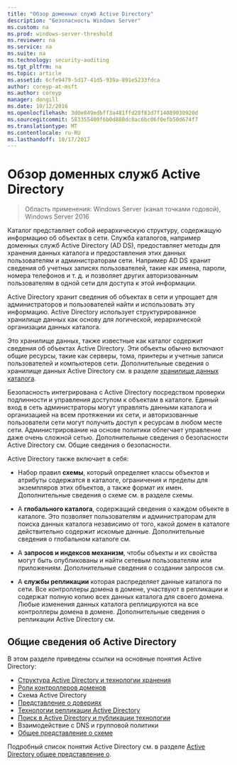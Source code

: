 ```yaml
---
title: "Обзор доменных служб Active Directory"
description: "Безопасность Windows Server"
ms.custom: na
ms.prod: windows-server-threshold
ms.reviewer: na
ms.service: na
ms.suite: na
ms.technology: security-auditing
ms.tgt_pltfrm: na
ms.topic: article
ms.assetid: 6cfe9479-5d17-41d5-939a-891e5233fdca
author: coreyp-at-msft
ms.author: coreyp
manager: dongill
ms.date: 10/12/2016
ms.openlocfilehash: 3d0e849edbff3a481ffd28f83d7f14089030920d
ms.sourcegitcommit: 583355400f6b0d880dc0ac6bc06f0efb50d674f7
ms.translationtype: MT
ms.contentlocale: ru-RU
ms.lasthandoff: 10/17/2017
---
```

# <a name="active-directory-domain-services-overview"></a>Обзор доменных служб Active Directory

>Область применения: Windows Server (канал точками годовой), Windows Server 2016
  
Каталог представляет собой иерархическую структуру, содержащую информацию об объектах в сети. Служба каталогов, например доменных служб Active Directory (AD DS), предоставляет методы для хранения данных каталога и предоставления этих данных пользователям и администраторам сети. Например AD DS хранит сведения об учетных записях пользователей, такие как имена, пароли, номера телефонов и т. д. и позволяет других авторизованным пользователям в одной сети для доступа к этой информации.  
  
Active Directory хранит сведения об объектах в сети и упрощает для администраторов и пользователей найти и использовать эту информацию. Active Directory использует структурированное хранилище данных как основу для логической, иерархической организации данных каталога.  
  
Это хранилище данных, также известные как каталог содержит сведения об объектах Active Directory. Эти объекты обычно включают общие ресурсы, такие как серверы, тома, принтеры и учетные записи пользователей и компьютеров сети. Дополнительные сведения о хранилище данных Active Directory см. в разделе [хранилище данных каталога](https://technet.microsoft.com/library/cc736627(v=ws.10).aspx).  
  
Безопасность интегрирована с Active Directory посредством проверки подлинности и управления доступом к объектам в каталоге. Единый вход в сеть администраторы могут управлять данными каталога и организацией на всем протяжении их сети, и авторизованные пользователи сети могут получить доступ к ресурсам в любом месте сети. Администрирование на основе политики облегчает управление даже очень сложной сетью. Дополнительные сведения о безопасности Active Directory см. Общие сведения о безопасности.  
  
Active Directory также включает в себя:  
* Набор правил **схемы**, который определяет классы объектов и атрибуты содержатся в каталоге, ограничения и пределы для экземпляров этих объектов, а также формат их имен. Дополнительные сведения о схеме см. в разделе схемы.  
  
  
* A **глобального каталога**, содержащий сведения о каждом объекте в каталоге. Это позволяет пользователям и администраторам для поиска данных каталога независимо от того, какой домен в каталоге действительно содержит искомые данные. Дополнительные сведения о глобальном каталоге см.  
  
  
* A **запросов и индексов механизм**, чтобы объекты и их свойства могут быть опубликованы и найти сетевым пользователям или приложениям. Дополнительные сведения о создании запросов см.  
  
  
* A **службы репликации** которая распределяет данные каталога по сети. Все контроллеры домена в домене, участвуют в репликации и содержат полную копию всех данных каталога для своего домена. Любые изменения данных каталога реплицируются на все контроллеры домена в домене. Дополнительные сведения о репликации Active Directory см.  
  
## <a name="understanding-active-directory"></a>Общие сведения об Active Directory  
 В этом разделе приведены ссылки на основные понятия Active Directory:  
   
* [Структура Active Directory и технологии хранения](https://technet.microsoft.com/library/cc759186(v=ws.10).aspx)  
* [Роли контроллеров доменов](https://technet.microsoft.com/library/cc786438(v=ws.10).aspx)   
* Схема Active Directory   
* [Представление о довериях](https://technet.microsoft.com/library/cc771294(v=ws.10).aspx)   
* [Технологии репликации Active Directory](https://technet.microsoft.com/library/cc786438(v=ws.10).aspx)   
* [Поиск в Active Directory и публикации технологии](https://technet.microsoft.com/library/cc775686(v=ws.10).aspx)   
* Взаимодействие с DNS и групповой политики   
* [Общее представление о схеме](https://technet.microsoft.com/library/cc759402(v=ws.10).aspx)   
  
Подробный список понятия Active Directory см. в разделе [Active Directory общее представление о](https://technet.microsoft.com/library/cc781408(v=ws.10).aspx).   

